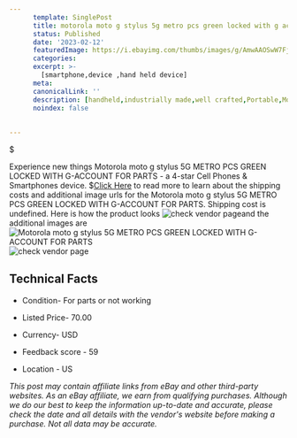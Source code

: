 ```yaml
---
      template: SinglePost
      title: motorola moto g stylus 5g metro pcs green locked with g account for parts
      status: Published
      date: '2023-02-12'
      featuredImage: https://i.ebayimg.com/thumbs/images/g/AmwAAOSwW7Fj5zm2/s-l225.jpg
      categories: 
      excerpt: >-
        [smartphone,device ,hand held device]
      meta:
      canonicalLink: ''
      description: [handheld,industrially made,well crafted,Portable,Mobile,Compact,Convenient,Lightweight,Maneuverable,Man-portable,Miniature,Carriable,Hand-held,Light,Holdable,Transportable,Mobile device,Pocket-sized,On-the-go,Wireless,Cordless,Compact size,Convenient size, smartphone,device ,hand held device]
      noindex: false
      
        
---
```

$

Experience new things Motorola moto g stylus 5G  METRO PCS GREEN LOCKED WITH G-ACCOUNT FOR PARTS - a 4-star Cell Phones & Smartphones device.
$[Click Here](https://www.ebay.com/itm/394457714738?hash=item5bd7831032%3Ag%3AAmwAAOSwW7Fj5zm2&mkevt=1&mkcid=1&mkrid=711-53200-19255-0&campid=%253CePNCampaignId%253E&customid=%253CreferenceId%253E&toolid=10049) to read more to learn about the shipping costs and additional image urls for the Motorola moto g stylus 5G  METRO PCS GREEN LOCKED WITH G-ACCOUNT FOR PARTS. Shipping cost is undefined. Here is how the product looks ![check vendor page](https://i.ebayimg.com/thumbs/images/g/AmwAAOSwW7Fj5zm2/s-l225.jpg)and the additional images are![Motorola moto g stylus 5G  METRO PCS GREEN LOCKED WITH G-ACCOUNT FOR PARTS](https://i.ebayimg.com/images/g/AmwAAOSwW7Fj5zm2/s-l1600.jpg)![check vendor page](https://origin-galleryplus.ebayimg.com/ws/web/394457714738_2_0_1/225x225.jpg,https://origin-galleryplus.ebayimg.com/ws/web/394457714738_3_0_1/225x225.jpg,https://origin-galleryplus.ebayimg.com/ws/web/394457714738_4_0_1/225x225.jpg,https://origin-galleryplus.ebayimg.com/ws/web/394457714738_5_0_1/225x225.jpg,https://origin-galleryplus.ebayimg.com/ws/web/394457714738_6_0_1/225x225.jpg,https://origin-galleryplus.ebayimg.com/ws/web/394457714738_7_0_1/225x225.jpg)



 ## Technical Facts 



     
      

 - Condition- For parts or not working 


      

 - Listed Price- 70.00 


      

 - Currency- USD 


      

 - Feedback score - 59 


      

 - Location - US 


      
      

 *_This post may contain affiliate links from eBay and other third-party websites. As an eBay affiliate, we earn from qualifying purchases. Although we do our best to keep the information up-to-date and accurate, please check the date and all details with the vendor's website before making a purchase. Not all data may be accurate._*






